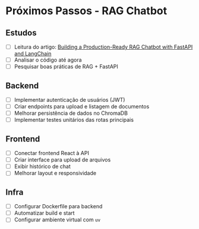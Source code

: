 # Próximos Passos - RAG Chatbot

## Estudos
- [ ] Leitura do artigo: [Building a Production-Ready RAG Chatbot with FastAPI and LangChain](https://blog.futuresmart.ai/building-a-production-ready-rag-chatbot-with-fastapi-and-langchain?source=more_series_bottom_blogs)
- [ ] Analisar o código até agora
- [ ] Pesquisar boas práticas de RAG + FastAPI

## Backend
- [ ] Implementar autenticação de usuários (JWT)
- [ ] Criar endpoints para upload e listagem de documentos
- [ ] Melhorar persistência de dados no ChromaDB
- [ ] Implementar testes unitários das rotas principais

## Frontend
- [ ] Conectar frontend React à API
- [ ] Criar interface para upload de arquivos
- [ ] Exibir histórico de chat
- [ ] Melhorar layout e responsividade

## Infra
- [ ] Configurar Dockerfile para backend
- [ ] Automatizar build e start
- [ ] Configurar ambiente virtual com `uv`